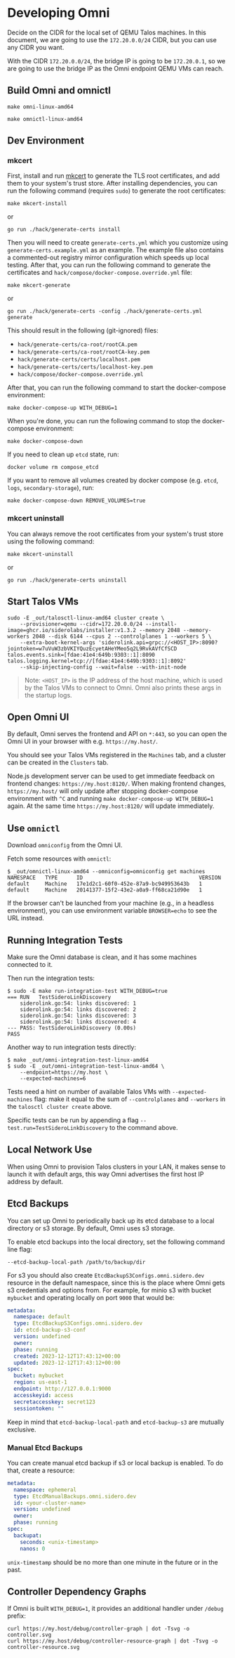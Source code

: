 # Developing Omni

Decide on the CIDR for the local set of QEMU Talos machines.
In this document, we are going to use the `172.20.0.0/24` CIDR, but you can use any CIDR you want.

With the CIDR `172.20.0.0/24`, the bridge IP is going to be `172.20.0.1`, so we are going to use the bridge IP
as the Omni endpoint QEMU VMs can reach.

## Build Omni and omnictl

```shell
make omni-linux-amd64
```

```shell
make omnictl-linux-amd64
```

## Dev Environment

### mkcert

First, install and run [mkcert](https://github.com/FiloSottile/mkcert) to generate the TLS root certificates,
and add them to your system's trust store.
After installing dependencies, you can run the following command (requires `sudo`) to generate the root certificates:

```shell
make mkcert-install
```

or

```shell
go run ./hack/generate-certs install
```

Then you will need to create `generate-certs.yml` which you customize using `generate-certs.example.yml` as an example.
The example file also contains a commented-out registry mirror configuration which speeds up local testing.
After that, you can run the following command to generate the certificates and `hack/compose/docker-compose.override.yml` file:

```shell
make mkcert-generate
```

or

```shell
go run ./hack/generate-certs -config ./hack/generate-certs.yml generate
```

This should result in the following (git-ignored) files:

- `hack/generate-certs/ca-root/rootCA.pem`
- `hack/generate-certs/ca-root/rootCA-key.pem`
- `hack/generate-certs/certs/localhost.pem`
- `hack/generate-certs/certs/localhost-key.pem`
- `hack/compose/docker-compose.override.yml`

After that, you can run the following command to start the docker-compose environment:

```shell
make docker-compose-up WITH_DEBUG=1
```

When you're done, you can run the following command to stop the docker-compose environment:

```shell
make docker-compose-down
```

If you need to clean up `etcd` state, run:

```shell
docker volume rm compose_etcd
```

If you want to remove all volumes created by docker compose (e.g. `etcd`, `logs`, `secondary-storage`), run:

```shell
make docker-compose-down REMOVE_VOLUMES=true
```

### mkcert uninstall

You can always remove the root certificates from your system's trust store using the following command:

```shell
make mkcert-uninstall
```

or

```shell
go run ./hack/generate-certs uninstall
```

## Start Talos VMs

```shell
sudo -E _out/talosctl-linux-amd64 cluster create \
    --provisioner=qemu --cidr=172.20.0.0/24 --install-image=ghcr.io/siderolabs/installer:v1.3.2 --memory 2048 --memory-workers 2048 --disk 6144 --cpus 2 --controlplanes 1 --workers 5 \
    --extra-boot-kernel-args 'siderolink.api=grpc://<HOST_IP>:8090?jointoken=w7uVuW3zbVKIYQuzEcyetAHeYMeo5q2L9RvkAVfCfSCD  talos.events.sink=[fdae:41e4:649b:9303::1]:8090 talos.logging.kernel=tcp://[fdae:41e4:649b:9303::1]:8092'
    --skip-injecting-config --wait=false --with-init-node
```

> Note: `<HOST_IP>` is the IP address of the host machine, which is used by the Talos VMs to connect to Omni.
> Omni also prints these args in the startup logs.

## Open Omni UI

By default, Omni serves the frontend and API on `*:443`, so you can open the Omni UI in your browser with e.g. `https://my.host/`.

You should see your Talos VMs registered in the `Machines` tab, and a cluster can be created in the `Clusters` tab.

Node.js development server can be used to get immediate feedback on frontend changes: `https://my.host:8120/`.
When making frontend changes, `https://my.host/` will only update after stopping docker-compose environment with `^C` and running `make docker-compose-up WITH_DEBUG=1` again.
At the same time `https://my.host:8120/` will update immediately.

## Use `omnictl`

Download `omniconfig` from the Omni UI.

Fetch some resources with `omnictl`:

```shell
$ _out/omnictl-linux-amd64 --omniconfig=omniconfig get machines
NAMESPACE   TYPE      ID                                     VERSION
default     Machine   17e1d2c1-60f0-452e-87a9-bc949953643b   1
default     Machine   20141377-15f2-43e2-a0a9-ff68ca21d90e   1
```

If the browser can't be launched from your machine (e.g., in a headless environment), you can use environment variable `BROWSER=echo` to see the URL instead.

## Running Integration Tests

Make sure the Omni database is clean, and it has some machines connected to it.

Then run the integration tests:

```shell
$ sudo -E make run-integration-test WITH_DEBUG=true
=== RUN   TestSideroLinkDiscovery
    siderolink.go:54: links discovered: 1
    siderolink.go:54: links discovered: 2
    siderolink.go:54: links discovered: 3
    siderolink.go:54: links discovered: 4
--- PASS: TestSideroLinkDiscovery (0.00s)
PASS
```

Another way to run integration tests directly:

```shell
$ make _out/omni-integration-test-linux-amd64
$ sudo -E _out/omni-integration-test-linux-amd64 \
    --endpoint=https://my.host \
    --expected-machines=6
```

Tests need a hint on number of available Talos VMs with `--expected-machines` flag: make it equal to the sum of `--controlplanes` and `--workers` in the `talosctl cluster create` above.

Specific tests can be run by appending a flag `--test.run=TestSideroLinkDiscovery` to the command above.

## Local Network Use

When using Omni to provision Talos clusters in your LAN, it makes sense to launch it with default args, this way Omni advertises the first host IP address by default.

## Etcd Backups

You can set up Omni to periodically back up its etcd database to a local directory or s3 storage.
By default, Omni uses s3 storage.

To enable etcd backups into the local directory, set the following command line flag:

```shell
--etcd-backup-local-path /path/to/backup/dir
```

For s3 you should also create `EtcdBackupS3Configs.omni.sidero.dev` resource in the default namespace, since this is
the place where Omni gets s3 credentials and options from.
For example, for minio s3 with bucket `mybucket` and operating locally on port `9000` that would be:

```yaml
metadata:
  namespace: default
  type: EtcdBackupS3Configs.omni.sidero.dev
  id: etcd-backup-s3-conf
  version: undefined
  owner:
  phase: running
  created: 2023-12-12T17:43:12+00:00
  updated: 2023-12-12T17:43:12+00:00
spec:
  bucket: mybucket
  region: us-east-1
  endpoint: http://127.0.0.1:9000
  accesskeyid: access
  secretaccesskey: secret123
  sessiontoken: ""
```

Keep in mind that `etcd-backup-local-path` and `etcd-backup-s3` are mutually exclusive.

### Manual Etcd Backups

You can create manual etcd backup if s3 or local backup is enabled.
To do that, create a resource:

```yaml
metadata:
  namespace: ephemeral
  type: EtcdManualBackups.omni.sidero.dev
  id: <your-cluster-name>
  version: undefined
  owner:
  phase: running
spec:
  backupat:
    seconds: <unix-timestamp>
    nanos: 0
```

`unix-timestamp` should be no more than one minute in the future or in the past.

## Controller Dependency Graphs

If Omni is built `WITH_DEBUG=1`, it provides an additional handler under `/debug` prefix:

```shell
curl https://my.host/debug/controller-graph | dot -Tsvg -o controller.svg
curl https://my.host/debug/controller-resource-graph | dot -Tsvg -o controller-resource.svg
```
